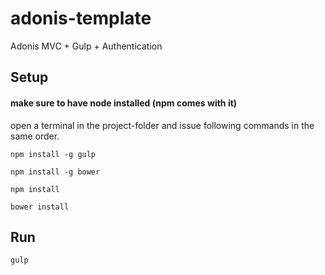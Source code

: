 # adonis-template
Adonis MVC + Gulp + Authentication

## Setup

#### make sure to have node installed (npm comes with it)

open a terminal in the project-folder and issue following commands in the
same order.

```
npm install -g gulp
```

```
npm install -g bower
```

```
npm install
```

```
bower install
```

## Run

```
gulp
```
